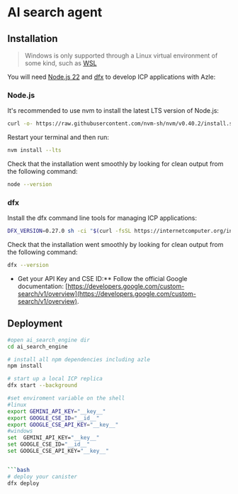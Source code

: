 # AI search agent 
## Installation

> Windows is only supported through a Linux virtual environment of some kind, such as [WSL](https://learn.microsoft.com/en-us/windows/wsl/install)

You will need [Node.js 22](#nodejs-22) and [dfx](#dfx) to develop ICP applications with Azle:

### Node.js

It's recommended to use nvm to install the latest LTS version of Node.js:

```bash
curl -o- https://raw.githubusercontent.com/nvm-sh/nvm/v0.40.2/install.sh | bash
```

Restart your terminal and then run:

```bash
nvm install --lts
```

Check that the installation went smoothly by looking for clean output from the following command:

```bash
node --version
```

### dfx

Install the dfx command line tools for managing ICP applications:

```bash
DFX_VERSION=0.27.0 sh -ci "$(curl -fsSL https://internetcomputer.org/install.sh)"
```

Check that the installation went smoothly by looking for clean output from the following command:

```bash
dfx --version

```
* Get your API Key and CSE ID:** Follow the official Google documentation: [https://developers.google.com/custom-search/v1/overview](https://developers.google.com/custom-search/v1/overview).

## Deployment


```bash
#open ai_search_engine dir
cd ai_search_engine
```

```bash
# install all npm dependencies including azle
npm install
```

```bash
# start up a local ICP replica
dfx start --background
```
```bash
#set enviroment variable on the shell
#linux
export GEMINI_API_KEY="__key__"
export GOOGLE_CSE_ID="__id__"
export GOOGLE_CSE_API_KEY="__key__" 
#windows
set  GEMINI_API_KEY="__key__"
set GOOGLE_CSE_ID="__id__"
set GOOGLE_CSE_API_KEY="__key__" 


```bash
# deploy your canister
dfx deploy
```


```
